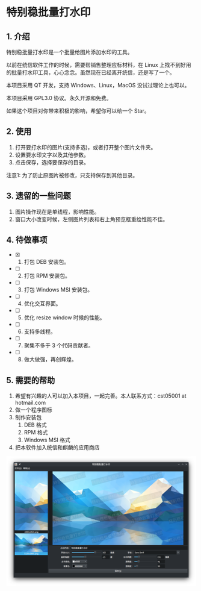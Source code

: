 # 特别稳批量打水印

## 1. 介绍

特别稳批量打水印是一个批量给图片添加水印的工具。

以前在统信软件工作的时候，需要帮销售整理应标材料，在 Linux 上找不到好用的批量打水印工具，心心念念。虽然现在已经离开统信，还是写了一个。

本项目采用 QT 开发，支持 Windows、Linux，MacOS 没试过理论上也可以。

本项目采用 GPL3.0 协议。永久开源和免费。

如果这个项目对你带来积极的影响，希望你可以给一个 Star。

## 2. 使用

1. 打开要打水印的图片(支持多选)，或者打开整个图片文件夹。
2. 设置要水印文字以及其他参数。
3. 点击保存，选择要保存的目录。

注意1: 为了防止原图片被修改，只支持保存到其他目录。

## 3. 遗留的一些问题

1. 图片操作现在是单线程，影响性能。
2. 窗口大小改变时候，左侧图片列表和右上角预览框重绘性能不佳。

## 4. 待做事项

- [x] 1. 打包 DEB 安装包。
- [ ] 2. 打包 RPM 安装包。
- [ ] 3. 打包 Windows MSI 安装包。
- [ ] 4. 优化交互界面。
- [ ] 5. 优化 resize window 时候的性能。
- [ ] 6. 支持多线程。
- [ ] 7. 聚集不多于 3 个代码贡献者。
- [ ] 8. 做大做强，再创辉煌。

## 5. 需要的帮助

1. 希望有兴趣的人可以加入本项目，一起完善。本人联系方式：cst05001 at hotmail.com
2. 做一个程序图标
3. 制作安装包
    1. DEB 格式
    2. RPM 格式
    3. Windows MSI 格式
4. 把本软件加入统信和麒麟的应用商店

![screenshot1.png](screenshot1.png)
